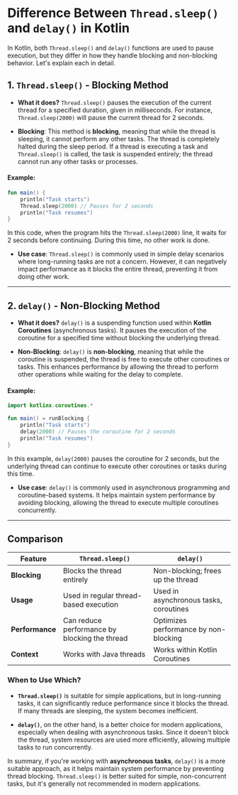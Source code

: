
# Difference Between `Thread.sleep()` and `delay()` in Kotlin

In Kotlin, both `Thread.sleep()` and `delay()` functions are used to pause execution, but they differ in how they handle blocking and non-blocking behavior. Let's explain each in detail.

## 1. `Thread.sleep()` - Blocking Method

- **What it does?**
  `Thread.sleep()` pauses the execution of the current thread for a specified duration, given in milliseconds. For instance, `Thread.sleep(2000)` will pause the current thread for 2 seconds.

- **Blocking**: 
  This method is **blocking**, meaning that while the thread is sleeping, it cannot perform any other tasks. The thread is completely halted during the sleep period. If a thread is executing a task and `Thread.sleep()` is called, the task is suspended entirely; the thread cannot run any other tasks or processes.

#### Example:
```kotlin
fun main() {
    println("Task starts")
    Thread.sleep(2000) // Pauses for 2 seconds
    println("Task resumes")
}
```

In this code, when the program hits the `Thread.sleep(2000)` line, it waits for 2 seconds before continuing. During this time, no other work is done.

- **Use case**: `Thread.sleep()` is commonly used in simple delay scenarios where long-running tasks are not a concern. However, it can negatively impact performance as it blocks the entire thread, preventing it from doing other work.

---

## 2. `delay()` - Non-Blocking Method

- **What it does?**
  `delay()` is a suspending function used within **Kotlin Coroutines** (asynchronous tasks). It pauses the execution of the coroutine for a specified time without blocking the underlying thread.

- **Non-Blocking**: 
  `delay()` is **non-blocking**, meaning that while the coroutine is suspended, the thread is free to execute other coroutines or tasks. This enhances performance by allowing the thread to perform other operations while waiting for the delay to complete.

#### Example:
```kotlin
import kotlinx.coroutines.*

fun main() = runBlocking {
    println("Task starts")
    delay(2000) // Pauses the coroutine for 2 seconds
    println("Task resumes")
}
```

In this example, `delay(2000)` pauses the coroutine for 2 seconds, but the underlying thread can continue to execute other coroutines or tasks during this time.

- **Use case**: `delay()` is commonly used in asynchronous programming and coroutine-based systems. It helps maintain system performance by avoiding blocking, allowing the thread to execute multiple coroutines concurrently.

---

## Comparison

| Feature              | `Thread.sleep()`                             | `delay()`                                  |
|----------------------|----------------------------------------------|--------------------------------------------|
| **Blocking**          | Blocks the thread entirely                   | Non-blocking; frees up the thread          |
| **Usage**             | Used in regular thread-based execution       | Used in asynchronous tasks, coroutines     |
| **Performance**       | Can reduce performance by blocking the thread | Optimizes performance by non-blocking      |
| **Context**           | Works with Java threads                      | Works within Kotlin Coroutines             |

### When to Use Which?

- **`Thread.sleep()`** is suitable for simple applications, but in long-running tasks, it can significantly reduce performance since it blocks the thread. If many threads are sleeping, the system becomes inefficient.
  
- **`delay()`**, on the other hand, is a better choice for modern applications, especially when dealing with asynchronous tasks. Since it doesn't block the thread, system resources are used more efficiently, allowing multiple tasks to run concurrently.

In summary, if you're working with **asynchronous tasks**, `delay()` is a more suitable approach, as it helps maintain system performance by preventing thread blocking. `Thread.sleep()` is better suited for simple, non-concurrent tasks, but it's generally not recommended in modern applications.
